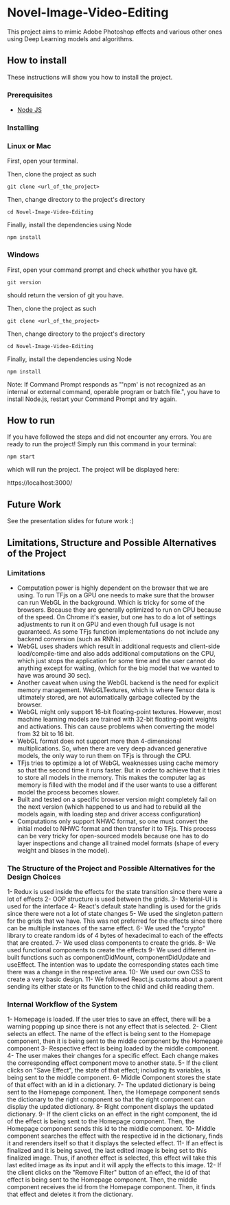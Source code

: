 # Novel-Image-Video-Editing

This project aims to mimic Adobe Photoshop effects and various other ones using Deep Learning models and algorithms. 

## How to install

These instructions will show you how to install the project. 

### Prerequisites

- [Node JS](https://nodejs.org/en/download/)

### Installing

### Linux or Mac

First, open your terminal. 

Then, clone the project as such

```
git clone <url_of_the_project>
```

Then, change directory to the project's directory
```
cd Novel-Image-Video-Editing
```

Finally, install the dependencies using Node

```
npm install
```
### Windows

First, open your command prompt and check whether you have git. 

```
git version
```

should return the version of git you have.

Then, clone the project as such

```
git clone <url_of_the_project>
```

Then, change directory to the project's directory
```
cd Novel-Image-Video-Editing
```

Finally, install the dependencies using Node

```
npm install
```

Note: If Command Prompt responds as "'npm' is not recognized as an internal or external command, operable program or batch file.", you have to install Node.js, restart your Command Prompt and try again.

## How to run

If you have followed the steps and did not encounter any errors. You are ready to run the project! Simply run this command in your terminal:

```
npm start
```

which will run the project. The project will be displayed here:

https://localhost:3000/

## Future Work

See the presentation slides for future work :)

## Limitations, Structure and Possible Alternatives of the Project

### Limitations

* Computation power is highly dependent on the browser that we are using. To run TFjs on a GPU one needs to make sure that the browser can run WebGL in the background. Which is tricky for some of the browsers. Because they are generally optimized to run on CPU because of the speed. On Chrome it's easier, but one has to do a lot of settings adjustments to run it on GPU and even though full usage is not guaranteed. As some TFjs function implementations do not include any backend conversion (such as RNNs). 
* WebGL uses shaders which result in additional requests and client-side load/compile-time and also adds additional computations on the CPU, which just stops the application for some time and the user cannot do anything except for waiting, (which for the big model that we wanted to have was around 30 sec).
* Another caveat when using the WebGL backend is the need for explicit memory management. WebGLTextures, which is where Tensor data is ultimately stored, are not automatically garbage collected by the browser.
* WebGL might only support 16-bit floating-point textures. However, most machine learning models are trained with 32-bit floating-point weights and activations. This can cause problems when converting the model from 32 bit to 16 bit.
* WebGL format does not support more than 4-dimensional multiplications. So, when there are very deep advanced generative models, the only way to run them on TFjs is through the CPU.
* TFjs tries to optimize a lot of WebGL weaknesses using cache memory so that the second time it runs faster. But in order to achieve that it tries to store all models in the memory. This makes the computer lag as memory is filled with the model and if the user wants to use a different model the process becomes slower.
* Built and tested on a specific browser version might completely fail on the next version (which happened to us and had to rebuild all the models again, with loading step and driver access configuration)
* Computations only support NHWC format, so one must convert the initial model to NHWC format and then transfer it to TFjs. This process can be very tricky for open-sourced models because one has to do layer inspections and change all trained model formats (shape of every weight and biases in the model).

### The Structure of the Project and Possible Alternatives for the Design Choices

1- Redux is used inside the effects for the state transition since there were a lot of effects
2- OOP structure is used between the grids.
3- Material-UI is used for the interface
4- React's default state handling is used for the grids since there were not a lot of state changes
5- We used the singleton pattern for the grids that we have. This was not preferred for the effects since there can be multiple instances of the same effect.
6- We used the "crypto" library to create random ids of 4 bytes of hexadecimal to each of the effects that are created.
7- We used class components to create the grids.
8- We used functional components to create the effects
9- We used different in-built functions such as componentDidMount, componentDidUpdate and useEffect. The intention was to update the corresponding states each time there was a change in the respective area.
10- We used our own CSS to create a very basic design.
11- We followed React.js customs about a parent sending its either state or its function to the child and child reading them.

### Internal Workflow of the System

1- Homepage is loaded. If the user tries to save an effect, there will be a warning popping up since there is not any effect that is selected.
2- Client selects an effect. The name of the effect is being sent to the Homepage component, then it is being sent to the middle component by the Homepage component
3- Respective effect is being loaded by the middle component.
4- The user makes their changes for a specific effect. Each change makes the corresponding effect component move to another state.
5- If the client clicks on "Save Effect", the state of that effect; including its variables, is being sent to the middle component.
6- Middle Component stores the state of that effect with an id in a dictionary.
7- The updated dictionary is being sent to the Homepage component. Then, the Homepage component sends the dictionary to the right component so that the right component can display the updated dictionary.
8- Right component displays the updated dictionary.
9- If the client clicks on an effect in the right component, the id of the effect is being sent to the Homepage component. Then, the Homepage component sends this id to the middle component.
10- Middle component searches the effect with the respective id in the dictionary, finds it and rerenders itself so that it displays the selected effect.
11- If an effect is finalized and it is being saved, the last edited image is being set to this finalized image. Thus, if another effect is selected, this effect will take this last edited image as its input and it will apply the effects to this image.
12- If the client clicks on the "Remove Filter" button of an effect, the id of that effect is being sent to the Homepage component. Then, the middle component receives the id from the Homepage component. Then, it finds that effect and deletes it from the dictionary.




